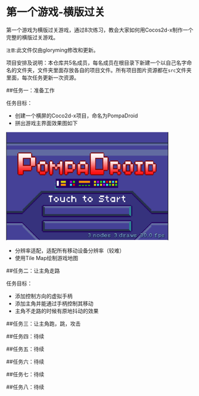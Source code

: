   第一个游戏-横版过关
==========

第一个游戏为横版过关游戏，通过8次练习，教会大家如何用Cocos2d-x制作一个完整的横版过关游戏。

`注意`:此文件仅由gloryming修改和更新。

项目安排及说明：本仓库共5名成员，每名成员在根目录下新建一个以自己名字命名的文件夹，文件夹里面存放各自的项目文件。所有项目图片资源都在`src`文件夹里面，每次任务更新一次资源。

##任务一：准备工作

任务目标：

- 创建一个横屏的Coco2d-x项目，命名为PompaDroid
- 拼出游戏主界面效果图如下

![task1](src/task1.png)

- 分辨率适配，适配所有移动设备分辨率（较难）
- 使用Tile Map绘制游戏地图

##任务二：让主角走路

任务目标：

- 添加控制方向的虚拟手柄
- 添加主角并能通过手柄控制其移动
- 主角不走路的时候有原地抖动的效果

##任务三：让主角跑，跳，攻击

##任务四：待续

##任务五：待续

##任务六：待续

##任务七：待续

##任务八：待续